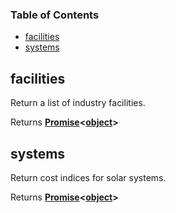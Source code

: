 <!-- Generated by documentation.js. Update this documentation by updating the source code. -->

### Table of Contents

*   [facilities][1]
*   [systems][2]

## facilities

Return a list of industry facilities.

Returns **[Promise][3]<[object][4]>**&#x20;

## systems

Return cost indices for solar systems.

Returns **[Promise][3]<[object][4]>**&#x20;

[1]: #facilities

[2]: #systems

[3]: https://developer.mozilla.org/docs/Web/JavaScript/Reference/Global_Objects/Promise

[4]: https://developer.mozilla.org/docs/Web/JavaScript/Reference/Global_Objects/Object

